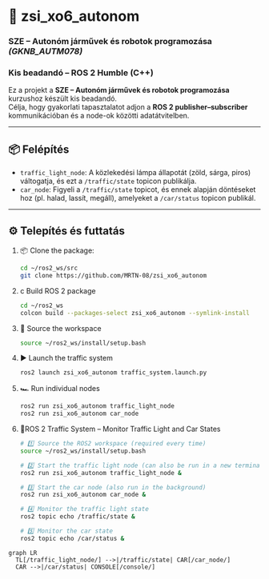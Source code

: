 # 🚦 zsi_xo6_autonom

### SZE – Autonóm járművek és robotok programozása *(GKNB_AUTM078)*  
### Kis beadandó – ROS 2 Humble (C++)

Ez a projekt a **SZE – Autonóm járművek és robotok programozása** kurzushoz készült kis beadandó.  
Célja, hogy gyakorlati tapasztalatot adjon a **ROS 2 publisher–subscriber** kommunikációban és a node-ok közötti adatátvitelben.

---

## 📦 Felépítés

- `traffic_light_node`: A közlekedési lámpa állapotát (zöld, sárga, piros) váltogatja, és ezt a `/traffic/state` topicon publikálja.
- `car_node`: Figyeli a `/traffic/state` topicot, és ennek alapján döntéseket hoz (pl. halad, lassít, megáll), amelyeket a `/car/status` topicon publikál.

---

## ⚙️ Telepítés és futtatás

1. 📦 Clone the package:

   ```bash
   cd ~/ros2_ws/src
   git clone https://github.com/MRTN-08/zsi_xo6_autonom
   
2. c Build ROS 2 package

   ```bash
   cd ~/ros2_ws
   colcon build --packages-select zsi_xo6_autonom --symlink-install

3. 🔗 Source the workspace
   ```bash
   source ~/ros2_ws/install/setup.bash

4. ▶️ Launch the traffic system
   ```bash
   ros2 launch zsi_xo6_autonom traffic_system.launch.py

5. 🏎️ Run individual nodes
   ```bash
   ros2 run zsi_xo6_autonom traffic_light_node
   ros2 run zsi_xo6_autonom car_node
   
6. 📝ROS 2 Traffic System – Monitor Traffic Light and Car States
   ~~~bash
   # 1️⃣ Source the ROS2 workspace (required every time)
   source ~/ros2_ws/install/setup.bash

   # 2️⃣ Start the traffic light node (can also be run in a new terminal)
   ros2 run zsi_xo6_autonom traffic_light_node &

   # 3️⃣ Start the car node (also run in the background)
   ros2 run zsi_xo6_autonom car_node &

   # 4️⃣ Monitor the traffic light state
   ros2 topic echo /traffic/state &

   # 5️⃣ Monitor the car state
   ros2 topic echo /car/status &

```mermaid
graph LR
  TL[/traffic_light_node/] -->|/traffic/state| CAR[/car_node/]
  CAR -->|/car/status| CONSOLE[/console/]
